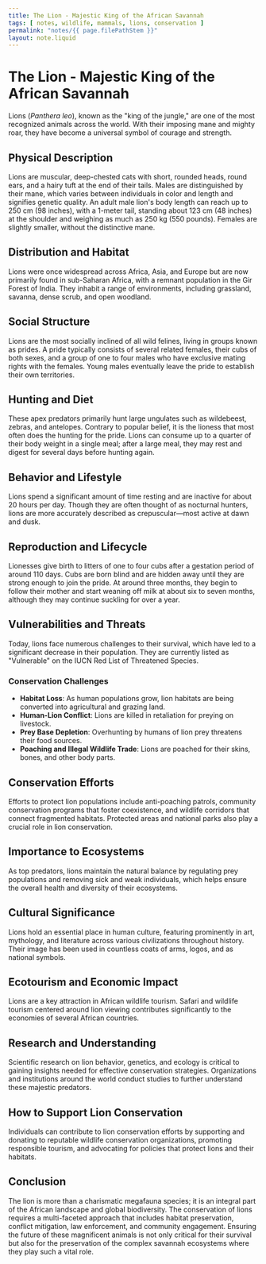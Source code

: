 ```yaml
---
title: The Lion - Majestic King of the African Savannah
tags: [ notes, wildlife, mammals, lions, conservation ]
permalink: "notes/{{ page.filePathStem }}"
layout: note.liquid
---
```


# The Lion - Majestic King of the African Savannah

Lions (*Panthera leo*), known as the "king of the jungle," are one of the most recognized animals across the world. With their imposing mane and mighty roar, they have become a universal symbol of courage and strength.

## Physical Description

Lions are muscular, deep-chested cats with short, rounded heads, round ears, and a hairy tuft at the end of their tails. Males are distinguished by their mane, which varies between individuals in color and length and signifies genetic quality. An adult male lion's body length can reach up to 250 cm (98 inches), with a 1-meter tail, standing about 123 cm (48 inches) at the shoulder and weighing as much as 250 kg (550 pounds). Females are slightly smaller, without the distinctive mane.

## Distribution and Habitat

Lions were once widespread across Africa, Asia, and Europe but are now primarily found in sub-Saharan Africa, with a remnant population in the Gir Forest of India. They inhabit a range of environments, including grassland, savanna, dense scrub, and open woodland.

## Social Structure

Lions are the most socially inclined of all wild felines, living in groups known as prides. A pride typically consists of several related females, their cubs of both sexes, and a group of one to four males who have exclusive mating rights with the females. Young males eventually leave the pride to establish their own territories.

## Hunting and Diet

These apex predators primarily hunt large ungulates such as wildebeest, zebras, and antelopes. Contrary to popular belief, it is the lioness that most often does the hunting for the pride. Lions can consume up to a quarter of their body weight in a single meal; after a large meal, they may rest and digest for several days before hunting again.

## Behavior and Lifestyle

Lions spend a significant amount of time resting and are inactive for about 20 hours per day. Though they are often thought of as nocturnal hunters, lions are more accurately described as crepuscular—most active at dawn and dusk.

## Reproduction and Lifecycle

Lionesses give birth to litters of one to four cubs after a gestation period of around 110 days. Cubs are born blind and are hidden away until they are strong enough to join the pride. At around three months, they begin to follow their mother and start weaning off milk at about six to seven months, although they may continue suckling for over a year.

## Vulnerabilities and Threats

Today, lions face numerous challenges to their survival, which have led to a significant decrease in their population. They are currently listed as "Vulnerable" on the IUCN Red List of Threatened Species.

### Conservation Challenges

- **Habitat Loss**: As human populations grow, lion habitats are being converted into agricultural and grazing land.
- **Human-Lion Conflict**: Lions are killed in retaliation for preying on livestock.
- **Prey Base Depletion**: Overhunting by humans of lion prey threatens their food sources.
- **Poaching and Illegal Wildlife Trade**: Lions are poached for their skins, bones, and other body parts.

## Conservation Efforts

Efforts to protect lion populations include anti-poaching patrols, community conservation programs that foster coexistence, and wildlife corridors that connect fragmented habitats. Protected areas and national parks also play a crucial role in lion conservation.

## Importance to Ecosystems

As top predators, lions maintain the natural balance by regulating prey populations and removing sick and weak individuals, which helps ensure the overall health and diversity of their ecosystems.

## Cultural Significance

Lions hold an essential place in human culture, featuring prominently in art, mythology, and literature across various civilizations throughout history. Their image has been used in countless coats of arms, logos, and as national symbols.

## Ecotourism and Economic Impact

Lions are a key attraction in African wildlife tourism. Safari and wildlife tourism centered around lion viewing contributes significantly to the economies of several African countries.

## Research and Understanding

Scientific research on lion behavior, genetics, and ecology is critical to gaining insights needed for effective conservation strategies. Organizations and institutions around the world conduct studies to further understand these majestic predators.

## How to Support Lion Conservation

Individuals can contribute to lion conservation efforts by supporting and donating to reputable wildlife conservation organizations, promoting responsible tourism, and advocating for policies that protect lions and their habitats.

## Conclusion

The lion is more than a charismatic megafauna species; it is an integral part of the African landscape and global biodiversity. The conservation of lions requires a multi-faceted approach that includes habitat preservation, conflict mitigation, law enforcement, and community engagement. Ensuring the future of these magnificent animals is not only critical for their survival but also for the preservation of the complex savannah ecosystems where they play such a vital role.
